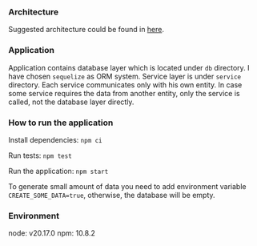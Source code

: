 ### Architecture

Suggested architecture could be found in [here](./architecture/architecture.md).

### Application

Application contains database layer which is located under `db` directory. I have chosen `sequelize` as ORM system.
Service layer is under `service` directory. Each service communicates only with his own entity. In case some service
requires the data from another entity, only the service is called, not the database layer directly.

### How to run the application

Install dependencies: `npm ci`

Run tests: `npm test`

Run the application: `npm start`

To generate small amount of data you need to add environment variable `CREATE_SOME_DATA=true`, otherwise, the
database will be empty.

### Environment

node: v20.17.0
npm: 10.8.2
